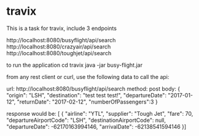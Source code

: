 # travix

This is a task for travix, include 3 endpoints 

http://localhost:8080/busyflight/api/search
http://localhost:8080/crazyair/api/search
http://localhost:8080/toughjet/api/search

to run the application 
cd travix
java -jar busy-flight.jar

from any rest client or curl, use the following data to call the api:

url: http://localhost:8080/busyflight/api/search
method: post
body: 
{
  "origin": "LSH",
  "destination": "test test test!",
  "departureDate": "2017-01-12",
  "returnDate": "2017-02-12",
  "numberOfPassengers":3
}

response would be:
[
{
"airline": "YTL",
"supplier": "Tough Jet",
"fare": 70,
"departureAirportCode": "LSH",
"destinationAirportCode": null,
"departureDate": -62170163994146,
"arrivalDate": -62138541594146
}]
